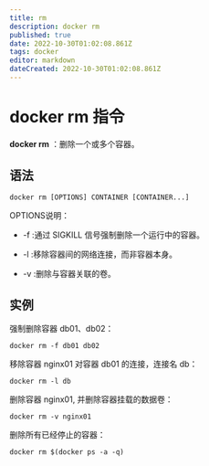 ```yaml
---
title: rm
description: docker rm
published: true
date: 2022-10-30T01:02:08.861Z
tags: docker
editor: markdown
dateCreated: 2022-10-30T01:02:08.861Z
---
```


# docker rm 指令

**docker rm** ：删除一个或多个容器。

## 语法
```
docker rm [OPTIONS] CONTAINER [CONTAINER...]
```

OPTIONS说明：

- -f :通过 SIGKILL 信号强制删除一个运行中的容器。

- -l :移除容器间的网络连接，而非容器本身。

- -v :删除与容器关联的卷。

## 实例
强制删除容器 db01、db02：
```
docker rm -f db01 db02
```

移除容器 nginx01 对容器 db01 的连接，连接名 db：
```
docker rm -l db 
```
删除容器 nginx01, 并删除容器挂载的数据卷：

```
docker rm -v nginx01
```
删除所有已经停止的容器：

```
docker rm $(docker ps -a -q)
```